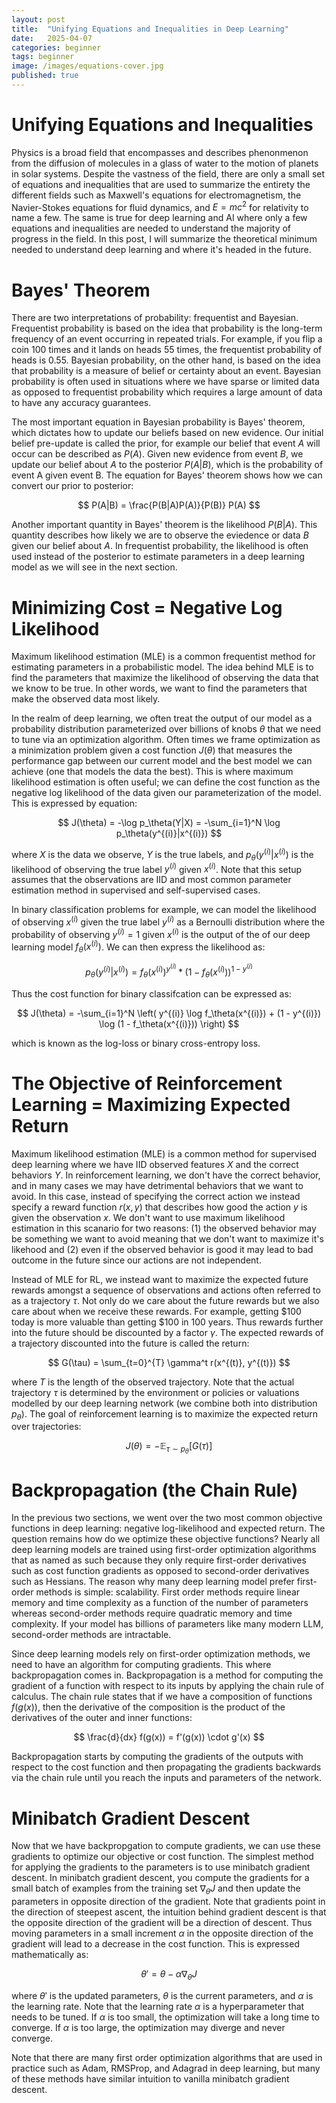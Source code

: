 ```yaml
---
layout: post
title:  "Unifying Equations and Inequalities in Deep Learning"
date:   2025-04-07
categories: beginner
tags: beginner
image: /images/equations-cover.jpg
published: true
---
```

# Unifying Equations and Inequalities 
Physics is a broad field that encompasses and describes phenonmenon from the diffusion of molecules in a glass of water to the motion of planets in solar systems. Despite the vastness of the field, there are only a small set of equations and inequalities that are used to summarize the entirety the different fields such as Maxwell's equations for electromagnetism, the Navier-Stokes equations for fluid dynamics, and $E=mc^2$ for relativity to name a few. The same is true for deep learning and AI where only a few equations and inequalities are needed to understand the majority of progress in the field. In this post, I will summarize the theoretical minimum needed to understand deep learning and where it's headed in the future.  

# Bayes' Theorem
There are two interpretations of probability: frequentist and Bayesian. Frequentist probability is based on the idea that probability is the long-term frequency of an event occurring in repeated trials. For example, if you flip a coin 100 times and it lands on heads 55 times, the frequentist probability of heads is 0.55. Bayesian probability, on the other hand, is based on the idea that probability is a measure of belief or certainty about an event. Bayesian probability is often used in situations where we have sparse or limited data as opposed to frequentist probability which requires a large amount of data to have any accuracy guarantees.

The most important equation in Bayesian probability is Bayes' theorem, which dictates how to update our beliefs based on new evidence. Our initial belief pre-update is called the prior, for example our belief that event $A$ will occur can be described as $P(A)$. Given new evidence from event $B$, we update our belief about $A$ to the posterior $P(A|B)$, which is the probability of event A given event B. The equation for Bayes' theorem shows how we can convert our prior to posterior:

$$
P(A|B) = \frac{P(B|A)P(A)}{P(B)} P(A)
$$

Another important quantity in Bayes' theorem is the likelihood $P(B|A)$. This quantity describes how likely we are to observe the eviedence or data $B$ given our belief about $A$. In frequentist probability, the likelihood is often used instead of the posterior to estimate parameters in a deep learning model as we will see in the next section. 

# Minimizing Cost = Negative Log Likelihood
Maximum likelihood estimation (MLE) is a common frequentist method for estimating parameters in a probabilistic model. The idea behind MLE is to find the parameters that maximize the likelihood of observing the data that we know to be true. In other words, we want to find the parameters that make the observed data most likely. 

In the realm of deep learning, we often treat the output of our model as a probability distribution parameterized over billions of knobs $\theta$ that we need to tune via an optimization algorithm. Often times we frame optimization as a minimization problem given a cost function $J(\theta)$ that measures the performance gap between our current model and the best model we can achieve (one that models the data the best). This is where maximum likelihood estimation is often useful; we can define the cost function as the negative log likelihood of the data given our parameterization of the model. This is expressed by equation:

$$
J(\theta) = -\log p_\theta(Y|X) = -\sum_{i=1}^N \log p_\theta(y^{(i)}|x^{(i)})
$$

where $X$ is the data we observe, $Y$ is the true labels, and $p_\theta(y^{(i)}|x^{(i)})$ is the likelihood of observing the true label $y^{(i)}$ given $x^{(i)}$. Note that this setup assumes that the observations are IID and most common parameter estimation method in supervised and self-supervised cases. 

In binary classification problems for example, we can model the likelihood of observing $x^{(i)}$ given the true label $y^{(i)}$ as a Bernoulli distribution where the probability of observing $y^{(i)} = 1$ given $x^{(i)}$ is the output of the of our deep learning model $f_\theta(x^{(i)})$. We can then express the likelihood as:

$$
p_\theta(y^{(i)}|x^{(i)}) = f_\theta(x^{(i)})^{y^{(i)}} * (1 - f_\theta(x^{(i)}))^{1 - y^{(i)}}
$$

Thus the cost function for binary classifcation can be expressed as:

$$
J(\theta) = -\sum_{i=1}^N \left( y^{(i)} \log f_\theta(x^{(i)}) + (1 - y^{(i)}) \log (1 - f_\theta(x^{(i)})) \right)
$$

which is known as the log-loss or binary cross-entropy loss.

# The Objective of Reinforcement Learning = Maximizing Expected Return
Maximum likelihood estimation (MLE) is a common method for supervised deep learning where we have IID observed features $X$ and the correct behaviors $Y$. In reinforcement learning, we don't have the correct behavior, and in many cases we may have detrimental behaviors that we want to avoid. In this case, instead of specifying the correct action we instead specify a reward function $r(x, y)$ that describes how good the action $y$ is given the observation $x$. We don't want to use maximum likelihood estimation in this scanario for two reasons: (1) the observed behavior may be something we want to avoid meaning that we don't want to maximize it's likehood and (2) even if the observed behavior is good it may lead to bad outcome in the future since our actions are not independent.  

Instead of MLE for RL, we instead want to maximize the expected future rewards amongst a sequence of observations and actions often referred to as a trajectory $\tau$. Not only do we care about the future rewards but we also care about when we receive these rewards. For example, getting $100 today is more valuable than getting $100 in 100 years. Thus rewards further into the future should be discounted by a factor $\gamma$. The expected rewards of a trajectory discounted into the future is called the return: 

$$
G(\tau) = \sum_{t=0}^{T} \gamma^t r(x^{(t)}, y^{(t)})
$$

where $T$ is the length of the observed trajectory. Note that the actual trajectory $\tau$ is determined by the environment or policies or valuations modelled by our deep learning network (we combine both into distribution $p_\theta$). The goal of reinforcement learning is to maximize the expected return over trajectories:

$$
J(\theta) = -\mathbb{E}_{\tau \sim p_\theta} [G(\tau)]
$$

# Backpropagation (the Chain Rule)
In the previous two sections, we went over the two most common objective functions in deep learning: negative log-likelihood and expected return. The question remains how do we optimize these objective functions? Nearly all deep learning models are trained using first-order optimization algorithms that as named as such because they only require first-order derivatives such as cost function gradients as opposed to second-order derivatives such as Hessians. The reason why many deep learning model prefer first-order methods is simple: scalability. First order methods require linear memory and time complexity as a function of the number of parameters whereas second-order methods require quadratic memory and time complexity. If your model has billions of parameters like many modern LLM, second-order methods are intractable. 

Since deep learning models rely on first-order optimization methods, we need to have an algorithm for computing gradients. This where backpropagation comes in. Backpropagation is a method for computing the gradient of a function with respect to its inputs by applying the chain rule of calculus. The chain rule states that if we have a composition of functions $f(g(x))$, then the derivative of the composition is the product of the derivatives of the outer and inner functions: 

$$
\frac{d}{dx} f(g(x)) = f'(g(x)) \cdot g'(x)
$$

Backpropagation starts by computing the gradients of the outputs with respect to the cost function and then propagating the gradients backwards via the chain rule until you reach the inputs and parameters of the network.  

# Minibatch Gradient Descent
Now that we have backpropgation to compute gradients, we can use these gradients to optimize our objective or cost function. The simplest method for applying the gradients to the parameters is to use minibatch gradient descent. In minibatch gradient descent, you compute the gradients for a small batch of examples from the training set $\nabla_\theta J$ and then update the parameters in opposite direction of the gradient. Note that gradients point in the direction of steepest ascent, the intuition behind gradient descent is that the opposite direction of the gradient will be a direction of descent. Thus moving parameters in a small increment $\alpha$ in the opposite direction of the gradient will lead to a decrease in the cost function. This is expressed mathematically as:

$$
\theta' = \theta - \alpha \nabla_\theta J
$$

where $\theta'$ is the updated parameters, $\theta$ is the current parameters, and $\alpha$ is the learning rate. Note that the learning rate $\alpha$ is a hyperparameter that needs to be tuned. If $\alpha$ is too small, the optimization will take a long time to converge. If $\alpha$ is too large, the optimization may diverge and never converge. 

Note that there are many first order optimization algorithms that are used in practice such as Adam, RMSProp, and Adagrad in deep learning, but many of these methods have similar intuition to vanilla minibatch gradient descent. 








